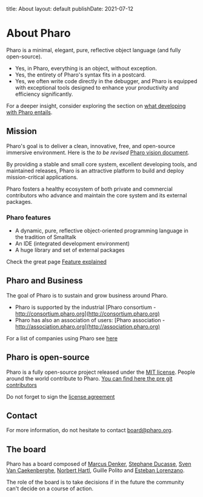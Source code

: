 title: About
layout: default
publishDate: 2021-07-12

# About Pharo

<div class="col-md-9 col-xs-12">

Pharo is a minimal, elegant, pure, reflective object language (and fully open-source). 
- Yes, in Pharo, everything is an object, without exception.
- Yes, the entirety of Pharo's syntax fits in a postcard.
- Yes, we often write code directly in the debugger, and Pharo is equipped with exceptional tools designed to enhance your productivity and efficiency significantly.

For a deeper insight, consider exploring the section on [what developing with Pharo entails](aboutWhatIsPharo).

## Mission

Pharo's goal is to deliver a clean, innovative, free, and open-source immersive environment. Here is the _to be revised_ [Pharo vision document](https://hal.inria.fr/hal-01879346/document). 

By providing a stable and small core system, excellent developing tools, and maintained releases, Pharo is an attractive platform to build and deploy mission-critical applications. 

Pharo fosters a healthy ecosystem of both private and commercial contributors who advance and maintain the core system and its external packages.

### Pharo features

- A dynamic, pure, reflective object-oriented programming language in the tradition of Smalltalk
- An IDE (integrated development environment)
- A huge library and set of external packages

Check the great page [Feature explained](features)


## Pharo and Business

The goal of Pharo is to sustain and grow business around Pharo.
- Pharo is supported by the industrial [Pharo consortium - http://consortium.pharo.org](http://consortium.pharo.org)
- Pharo has also an association of users: [Pharo association - http://association.pharo.org](http://association.pharo.org)

For a list of companies using Pharo see [here](Companies)

## Pharo is open-source

Pharo is a fully open-source project released under the [MIT license](/web/license).
People around the world contribute to Pharo. [ You can find here the pre git contributors ](aboutPreGitContributors)

Do not forget to sign the [license agreement](http://files.pharo.org/media/PharoSoftwareDistributionAgreement.pdf)


## Contact

For more information, do not hesitate to contact board@pharo.org. 



## The board

Pharo has a board composed of [Marcus Denker](http://marcusdenker.de/), [Stephane Ducasse](http://stephane.ducasse.free.fr), [Sven Van Caekenberghe](http://stfx.eu/), [Norbert Hartl](http://norbert.hartl.name), Guille Polito and [Esteban Lorenzano](http://smallworks.eu). 

The role of the board is to take decisions if in the future the community can't decide on a course of action.

</div>
